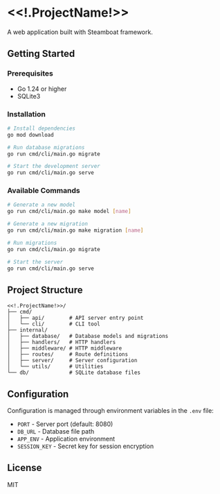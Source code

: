 # <<!.ProjectName!>>

A web application built with Steamboat framework.

## Getting Started

### Prerequisites

- Go 1.24 or higher
- SQLite3

### Installation

```bash
# Install dependencies
go mod download

# Run database migrations
go run cmd/cli/main.go migrate

# Start the development server
go run cmd/cli/main.go serve
```

### Available Commands

```bash
# Generate a new model
go run cmd/cli/main.go make model [name]

# Generate a new migration
go run cmd/cli/main.go make migration [name]

# Run migrations
go run cmd/cli/main.go migrate

# Start the server
go run cmd/cli/main.go serve
```

## Project Structure

```
<<!.ProjectName!>>/
├── cmd/
│   ├── api/        # API server entry point
│   └── cli/        # CLI tool
├── internal/
│   ├── database/   # Database models and migrations
│   ├── handlers/   # HTTP handlers
│   ├── middleware/ # HTTP middleware
│   ├── routes/     # Route definitions
│   ├── server/     # Server configuration
│   └── utils/      # Utilities
└── db/             # SQLite database files
```

## Configuration

Configuration is managed through environment variables in the `.env` file:

- `PORT` - Server port (default: 8080)
- `DB_URL` - Database file path
- `APP_ENV` - Application environment
- `SESSION_KEY` - Secret key for session encryption

## License

MIT
